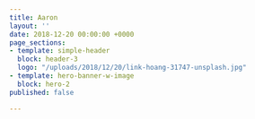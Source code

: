```yaml
---
title: Aaron
layout: ''
date: 2018-12-20 00:00:00 +0000
page_sections:
- template: simple-header
  block: header-3
  logo: "/uploads/2018/12/20/link-hoang-31747-unsplash.jpg"
- template: hero-banner-w-image
  block: hero-2
published: false

---
```

